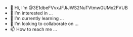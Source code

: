 - 👋 Hi, I’m @3E1dbeFVvxJFJiJWS2NuTVtmwGUMx2FVUB
- 👀 I’m interested in ...
- 🌱 I’m currently learning ...
- 💞️ I’m looking to collaborate on ...
- 📫 How to reach me ...

<!---
3E1dbeFVvxJFJiJWS2NuTVtmwGUMx2FVUB/3E1dbeFVvxJFJiJWS2NuTVtmwGUMx2FVUB is a ✨ special ✨ repository because its `README.md` (this file) appears on your GitHub profile.
You can click the Preview link to take a look at your changes.
--->
